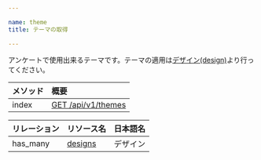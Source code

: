 ```yaml
---

name: theme
title: テーマの取得

---
```


アンケートで使用出来るテーマです。テーマの適用は[デザイン(design)](#design)より行ってください。


|メソッド|概要|
|:---|:---|
|index|[GET /api/v1/themes](#theme_index)|

|リレーション|リソース名|日本語名|
|:---|:---|:---|
|has_many|[designs](#design)|デザイン|